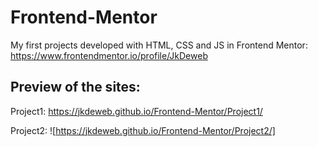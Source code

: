 # Frontend-Mentor
My first projects developed with HTML, CSS and JS in Frontend Mentor: https://www.frontendmentor.io/profile/JkDeweb

## Preview of the sites:
Project1: https://jkdeweb.github.io/Frontend-Mentor/Project1/

Project2: ![https://jkdeweb.github.io/Frontend-Mentor/Project2/]

